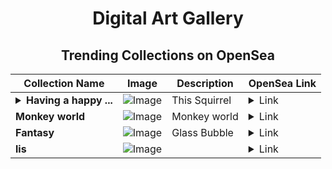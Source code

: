 <div align="center">

# Digital Art Gallery

## Trending Collections on OpenSea

| Collection Name                       | Image                                                                                     | Description                       | OpenSea Link                                                                                          |
|---------------------------------------|-------------------------------------------------------------------------------------------|-----------------------------------|--------------------------------------------------------------------------------------------------------|
| **<details><summary>Having a happy ...</summary>Having a happy home</details>** | ![Image](https://i.seadn.io/s/raw/files/f818b989c5568f61c5a9d81768ff1cf4.png?w=500&auto=format?w=200&auto=format) | This Squirrel | <details><summary>Link</summary>[Having a happy home](https://opensea.io/collection/having-a-happy-home)</details> |
| **Monkey world** | ![Image](https://i.seadn.io/s/raw/files/d5ec71971af06baef67f4ce33f6a7fb2.png?w=500&auto=format?w=200&auto=format) | Monkey world | <details><summary>Link</summary>[Monkey world](https://opensea.io/collection/monkey-world-16)</details> |
| **Fantasy** | ![Image](https://i.seadn.io/s/raw/files/2418fd930cab97f90fc15d408ba64fdb.jpg?w=500&auto=format?w=200&auto=format) | Glass Bubble | <details><summary>Link</summary>[Fantasy](https://opensea.io/collection/fantasy-324)</details> |
| **lis** | ![Image](https://i.seadn.io/s/raw/files/87a194d85590b245e12806224d6ff698.png?w=500&auto=format?w=200&auto=format) |  | <details><summary>Link</summary>[lis](https://opensea.io/collection/lis-37)</details> |

</div>